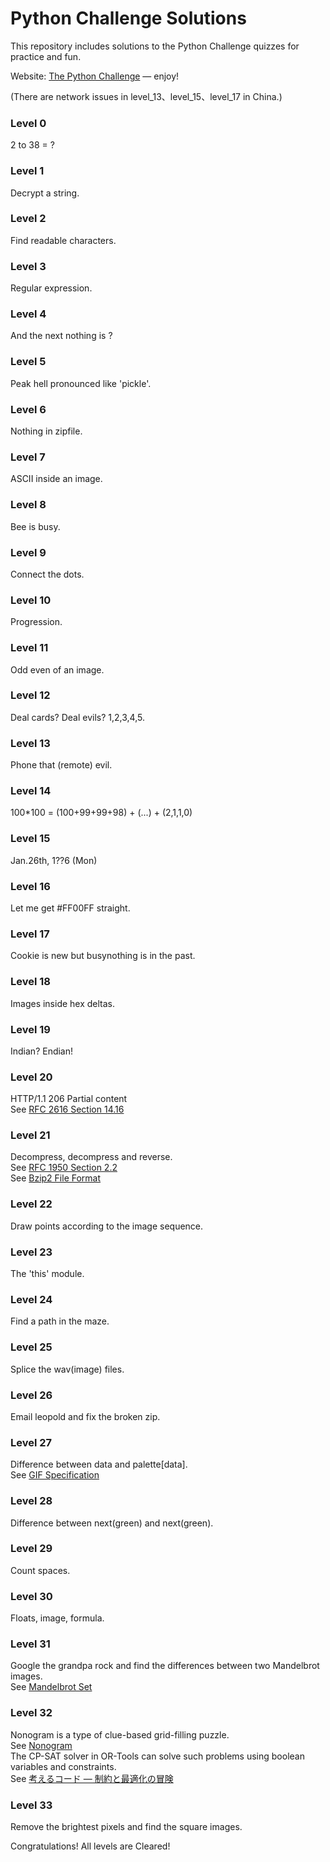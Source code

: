 # Python Challenge Solutions

This repository includes solutions to the Python Challenge quizzes for practice and fun.

Website: [The Python Challenge](http://www.pythonchallenge.com/) — enjoy!

(There are network issues in level_13、level_15、level_17 in China.)

### Level 0
2 to 38 = ?

### Level 1
Decrypt a string.

### Level 2
Find readable characters.

### Level 3
Regular expression.

### Level 4
And the next nothing is ?

### Level 5
Peak hell pronounced like 'pickle'.

### Level 6
Nothing in zipfile.

### Level 7
ASCII inside an image.

### Level 8
Bee is busy.

### Level 9
Connect the dots.

### Level 10
Progression.

### Level 11
Odd even of an image.

### Level 12
Deal cards? Deal evils? 1,2,3,4,5.

### Level 13
Phone that (remote) evil.

### Level 14
100*100 = (100+99+99+98) + (...) + (2,1,1,0)

### Level 15
Jan.26th, 1??6 (Mon)

### Level 16
Let me get #FF00FF straight.

### Level 17
Cookie is new but busynothing is in the past.

### Level 18
Images inside hex deltas.

### Level 19
Indian? Endian!

### Level 20
HTTP/1.1 206 Partial content  
See [RFC 2616 Section 14.16](http://tools.ietf.org/html/rfc2616#section-14.16)

### Level 21
Decompress, decompress and reverse.  
See [RFC 1950 Section 2.2](http://tools.ietf.org/html/rfc1950#section-2.2)  
See [Bzip2 File Format](http://en.wikipedia.org/wiki/Bzip2#File_format)

### Level 22
Draw points according to the image sequence.

### Level 23
The 'this' module.

### Level 24
Find a path in the maze.

### Level 25
Splice the wav(image) files.

### Level 26
Email leopold and fix the broken zip.

### Level 27
Difference between data and palette[data].  
See [GIF Specification](https://www.w3.org/Graphics/GIF/spec-gif87.txt)

### Level 28
Difference between next(green) and next(green).

### Level 29
Count spaces.

### Level 30
Floats, image, formula.

### Level 31
Google the grandpa rock and find the differences between two Mandelbrot images.  
See [Mandelbrot Set](https://en.wikipedia.org/wiki/Mandelbrot_set)

### Level 32
Nonogram is a type of clue-based grid-filling puzzle.  
See [Nonogram](https://en.wikipedia.org/wiki/Nonogram)  
The CP-SAT solver in OR-Tools can solve such problems using boolean variables and constraints.  
See [考えるコード ― 制約と最適化の冒険](https://ruoyu0088.github.io/thinking_code/index.html)

### Level 33
Remove the brightest pixels and find the square images.


Congratulations! All levels are Cleared!
